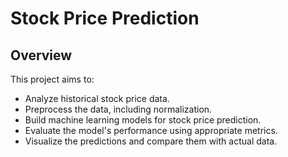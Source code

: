 # Stock Price Prediction 

## Overview

This project aims to:

- Analyze historical stock price data.
- Preprocess the data, including normalization.
- Build machine learning models for stock price prediction.
- Evaluate the model's performance using appropriate metrics.
- Visualize the predictions and compare them with actual data.
